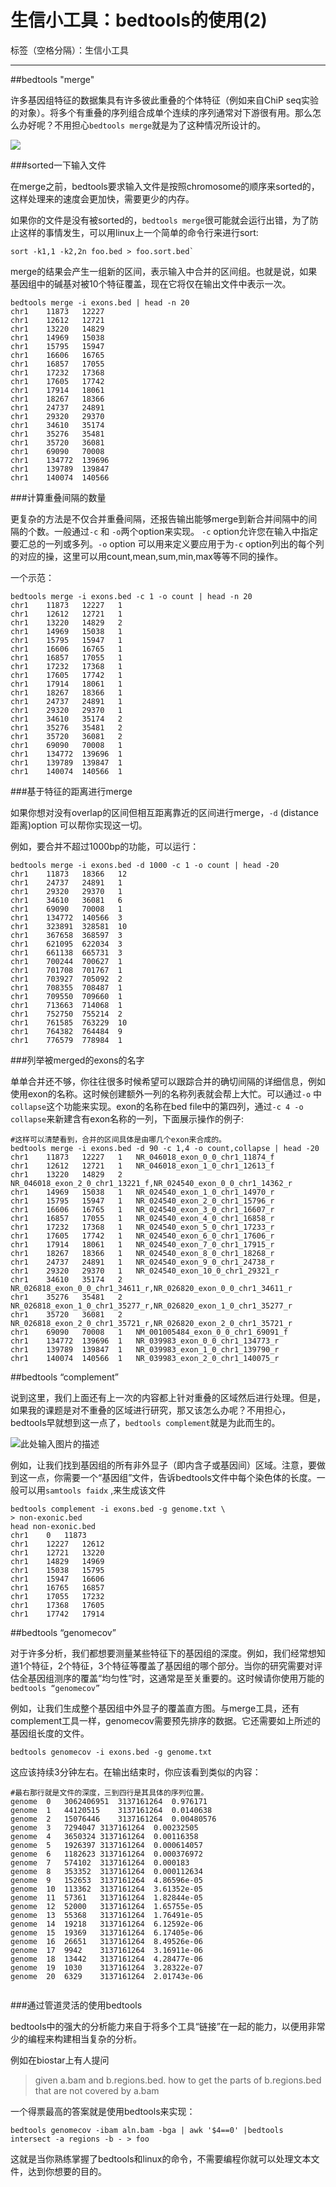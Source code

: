 # 生信小工具：bedtools的使用(2)

标签（空格分隔）：生信小工具

---

##bedtools "merge"


许多基因组特征的数据集具有许多彼此重叠的个体特征（例如来自ChiP seq实验的对象）。将多个有重叠的序列组合成单个连续的序列通常对下游很有用。那么怎么办好呢？不用担心`bedtools merge`就是为了这种情况所设计的。

![][1]

###sorted一下输入文件

在merge之前，bedtools要求输入文件是按照chromosome的顺序来sorted的，这样处理来的速度会更加快，需要更少的内存。

如果你的文件是没有被sorted的，`bedtools merge`很可能就会运行出错，为了防止这样的事情发生，可以用linux上一个简单的命令行来进行sort:

```
sort -k1,1 -k2,2n foo.bed > foo.sort.bed`
```

merge的结果会产生一组新的区间，表示输入中合并的区间组。也就是说，如果基因组中的碱基对被10个特征覆盖，现在它将仅在输出文件中表示一次。

```
bedtools merge -i exons.bed | head -n 20
chr1    11873   12227
chr1    12612   12721
chr1    13220   14829
chr1    14969   15038
chr1    15795   15947
chr1    16606   16765
chr1    16857   17055
chr1    17232   17368
chr1    17605   17742
chr1    17914   18061
chr1    18267   18366
chr1    24737   24891
chr1    29320   29370
chr1    34610   35174
chr1    35276   35481
chr1    35720   36081
chr1    69090   70008
chr1    134772  139696
chr1    139789  139847
chr1    140074  140566
```

###计算重叠间隔的数量


更复杂的方法是不仅合并重叠间隔，还报告输出能够merge到新合并间隔中的间隔的个数。一般通过`-c` 和 `-o`两个option来实现。
`-c` option允许您在输入中指定要汇总的一列或多列。`-o` option 可以用来定义要应用于为`-c` option列出的每个列的对应的操，这里可以用count,mean,sum,min,max等等不同的操作。

一个示范：
```
bedtools merge -i exons.bed -c 1 -o count | head -n 20
chr1    11873   12227   1
chr1    12612   12721   1
chr1    13220   14829   2
chr1    14969   15038   1
chr1    15795   15947   1
chr1    16606   16765   1
chr1    16857   17055   1
chr1    17232   17368   1
chr1    17605   17742   1
chr1    17914   18061   1
chr1    18267   18366   1
chr1    24737   24891   1
chr1    29320   29370   1
chr1    34610   35174   2
chr1    35276   35481   2
chr1    35720   36081   2
chr1    69090   70008   1
chr1    134772  139696  1
chr1    139789  139847  1
chr1    140074  140566  1
```

###基于特征的距离进行merge

如果你想对没有overlap的区间但相互距离靠近的区间进行merge，`-d` (distance距离)option 可以帮你实现这一切。

例如，要合并不超过1000bp的功能，可以运行：

```
bedtools merge -i exons.bed -d 1000 -c 1 -o count | head -20
chr1    11873   18366   12
chr1    24737   24891   1
chr1    29320   29370   1
chr1    34610   36081   6
chr1    69090   70008   1
chr1    134772  140566  3
chr1    323891  328581  10
chr1    367658  368597  3
chr1    621095  622034  3
chr1    661138  665731  3
chr1    700244  700627  1
chr1    701708  701767  1
chr1    703927  705092  2
chr1    708355  708487  1
chr1    709550  709660  1
chr1    713663  714068  1
chr1    752750  755214  2
chr1    761585  763229  10
chr1    764382  764484  9
chr1    776579  778984  1
```

###列举被merged的exons的名字

单单合并还不够，你往往很多时候希望可以跟踪合并的确切间隔的详细信息，例如使用exon的名称。这时候创建额外一列的名称列表就会帮上大忙。可以通过`-o` 中 `collapse`这个功能来实现。exon的名称在bed file中的第四列，通过`-c 4 -o collapse`来新建含有exon名称的一列，下面展示操作的例子:

```
#这样可以清楚看到，合并的区间具体是由哪几个exon来合成的。
bedtools merge -i exons.bed -d 90 -c 1,4 -o count,collapse | head -20
chr1    11873   12227   1   NR_046018_exon_0_0_chr1_11874_f
chr1    12612   12721   1   NR_046018_exon_1_0_chr1_12613_f
chr1    13220   14829   2   NR_046018_exon_2_0_chr1_13221_f,NR_024540_exon_0_0_chr1_14362_r
chr1    14969   15038   1   NR_024540_exon_1_0_chr1_14970_r
chr1    15795   15947   1   NR_024540_exon_2_0_chr1_15796_r
chr1    16606   16765   1   NR_024540_exon_3_0_chr1_16607_r
chr1    16857   17055   1   NR_024540_exon_4_0_chr1_16858_r
chr1    17232   17368   1   NR_024540_exon_5_0_chr1_17233_r
chr1    17605   17742   1   NR_024540_exon_6_0_chr1_17606_r
chr1    17914   18061   1   NR_024540_exon_7_0_chr1_17915_r
chr1    18267   18366   1   NR_024540_exon_8_0_chr1_18268_r
chr1    24737   24891   1   NR_024540_exon_9_0_chr1_24738_r
chr1    29320   29370   1   NR_024540_exon_10_0_chr1_29321_r
chr1    34610   35174   2   NR_026818_exon_0_0_chr1_34611_r,NR_026820_exon_0_0_chr1_34611_r
chr1    35276   35481   2   NR_026818_exon_1_0_chr1_35277_r,NR_026820_exon_1_0_chr1_35277_r
chr1    35720   36081   2   NR_026818_exon_2_0_chr1_35721_r,NR_026820_exon_2_0_chr1_35721_r
chr1    69090   70008   1   NM_001005484_exon_0_0_chr1_69091_f
chr1    134772  139696  1   NR_039983_exon_0_0_chr1_134773_r
chr1    139789  139847  1   NR_039983_exon_1_0_chr1_139790_r
chr1    140074  140566  1   NR_039983_exon_2_0_chr1_140075_r
```

##bedtools “complement”

说到这里，我们上面还有上一次的内容都上针对重叠的区域然后进行处理。但是，如果我的课题是对不重叠的区域进行研究，那又该怎么办呢？不用担心，bedtools早就想到这一点了，`bedtools complement`就是为此而生的。

![此处输入图片的描述][2]

例如，让我们找到基因组的所有非外显子（即内含子或基因间）区域。注意，要做到这一点，你需要一个“基因组”文件，告诉bedtools文件中每个染色体的长度。一般可以用`samtools faidx` ,来生成该文件

```
bedtools complement -i exons.bed -g genome.txt \
> non-exonic.bed
head non-exonic.bed
chr1    0   11873
chr1    12227   12612
chr1    12721   13220
chr1    14829   14969
chr1    15038   15795
chr1    15947   16606
chr1    16765   16857
chr1    17055   17232
chr1    17368   17605
chr1    17742   17914
```

##bedtools “genomecov”


对于许多分析，我们都想要测量某些特征下的基因组的深度。例如，我们经常想知道1个特征，2个特征，3个特征等覆盖了基因组的哪个部分。当你的研究需要对评估全基因组测序的覆盖“均匀性”时，这通常是至关重要的。这时候请你使用万能的`bedtools “genomecov”`


例如，让我们生成整个基因组中外显子的覆盖直方图。与merge工具，还有complement工具一样，genomecov需要预先排序的数据。它还需要如上所述的基因组长度的文件。

```
bedtools genomecov -i exons.bed -g genome.txt
```


这应该持续3分钟左右。在输出结束时，你应该看到类似的内容：

```
#最右那行就是文件的深度，三到四行是其具体的序列位置。
genome  0   3062406951  3137161264  0.976171
genome  1   44120515    3137161264  0.0140638
genome  2   15076446    3137161264  0.00480576
genome  3   7294047 3137161264  0.00232505
genome  4   3650324 3137161264  0.00116358
genome  5   1926397 3137161264  0.000614057
genome  6   1182623 3137161264  0.000376972
genome  7   574102  3137161264  0.000183
genome  8   353352  3137161264  0.000112634
genome  9   152653  3137161264  4.86596e-05
genome  10  113362  3137161264  3.61352e-05
genome  11  57361   3137161264  1.82844e-05
genome  12  52000   3137161264  1.65755e-05
genome  13  55368   3137161264  1.76491e-05
genome  14  19218   3137161264  6.12592e-06
genome  15  19369   3137161264  6.17405e-06
genome  16  26651   3137161264  8.49526e-06
genome  17  9942    3137161264  3.16911e-06
genome  18  13442   3137161264  4.28477e-06
genome  19  1030    3137161264  3.28322e-07
genome  20  6329    3137161264  2.01743e-06


```


###通过管道灵活的使用bedtools


bedtools中的强大的分析能力来自于将多个工具“链接”在一起的能力，以便用非常少的编程来构建相当复杂的分析。

例如在biostar上有人提问

> given a.bam and b.regions.bed. how to get the parts of b.regions.bed that are not covered by a.bam

一个得票最高的答案就是使用bedtools来实现：

```
bedtools genomecov -ibam aln.bam -bga | awk '$4==0' |bedtools intersect -a regions -b - > foo
```

这就是当你熟练掌握了bedtools和linux的命令，不需要编程你就可以处理文本文件，达到你想要的目的。

  [1]: http://bedtools.readthedocs.org/en/latest/_images/merge-glyph.png
  [2]: http://bedtools.readthedocs.org/en/latest/_images/complement-glyph.png